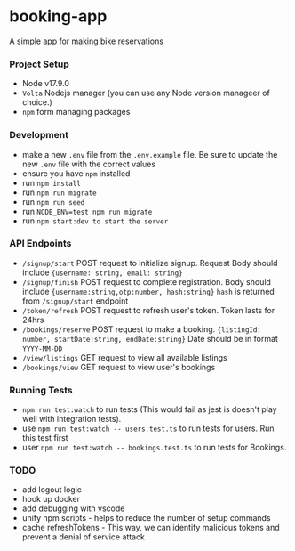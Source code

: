 # booking-app

A simple app for making bike reservations

### Project Setup

- Node v17.9.0
- `Volta` Nodejs manager (you can use any Node version manageer of choice.)
- `npm` form managing packages

### Development

- make a new `.env` file from the `.env.example` file. Be sure to update the new `.env` file with the correct values
- ensure you have `npm` installed
- run `npm install`
- run `npm run migrate`
- run `npm run seed`
- run `NODE_ENV=test npm run migrate`
- run `npm start:dev to start the server`

### API Endpoints

- `/signup/start` POST request to initialize signup. Request Body should include `{username: string, email: string}`
- `/signup/finish` POST request to complete registration. Body should include
  `{username:string,otp:number, hash:string}` `hash` is returned from `/signup/start` endpoint
- `/token/refresh` POST request to refresh user's token. Token lasts for 24hrs
- `/bookings/reserve` POST request to make a booking. `{listingId: number, startDate:string, endDate:string}` Date
  should be in format `YYYY-MM-DD`
- `/view/listings` GET request to view all available listings
- `/bookings/view` GET request to view user's bookings

### Running Tests

- `npm run test:watch` to run tests (This would fail as jest is doesn't play well with integration tests).
- use `npm run test:watch -- users.test.ts` to run tests for users. Run this test first
- user `npm run test:watch -- bookings.test.ts` to run tests for Bookings.

### TODO

- add logout logic
- hook up docker
- add debugging with vscode
- unify npm scripts - helps to reduce the number of setup commands
- cache refreshTokens - This way, we can identify malicious tokens and prevent a denial of service attack
